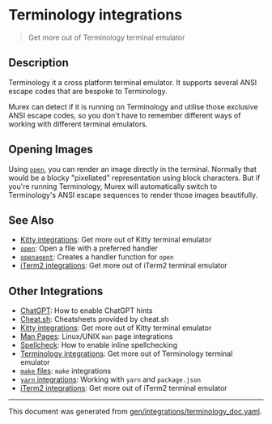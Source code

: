 # Terminology integrations

> Get more out of Terminology terminal emulator

## Description

Terminology it a cross platform terminal emulator. It supports several ANSI
escape codes that are bespoke to Terminology.

Murex can detect if it is running on Terminology and utilise those exclusive
ANSI escape codes, so you don't have to remember different ways of working with
different terminal emulators.

## Opening Images

Using [`open`](/docs/commands/open.md), you can render an image directly in the
terminal. Normally that would be a blocky "pixellated" representation using
block characters. But if you're running Terminology, Murex will automatically
switch to Terminology's ANSI escape sequences to render those images
beautifully.

## See Also

* [Kitty integrations](../integrations/kitty.md):
  Get more out of Kitty terminal emulator
* [`open`](../commands/open.md):
  Open a file with a preferred handler
* [`openagent`](../commands/openagent.md):
  Creates a handler function for `open`
* [iTerm2 integrations](../integrations/iterm2.md):
  Get more out of iTerm2 terminal emulator

## Other Integrations

* [ChatGPT](../integrations/chatgpt.md):
  How to enable ChatGPT hints
* [Cheat.sh](../integrations/cheatsh.md):
  Cheatsheets provided by cheat.sh
* [Kitty integrations](../integrations/kitty.md):
  Get more out of Kitty terminal emulator
* [Man Pages](../integrations/man-pages.md):
  Linux/UNIX `man` page integrations
* [Spellcheck](../integrations/spellcheck.md):
  How to enable inline spellchecking
* [Terminology integrations](../integrations/terminology.md):
  Get more out of Terminology terminal emulator
* [`make` files](../integrations/make.md):
  `make` integrations
* [`yarn` integrations](../integrations/yarn.md):
  Working with `yarn` and `package.json`
* [iTerm2 integrations](../integrations/iterm2.md):
  Get more out of iTerm2 terminal emulator


<hr/>

This document was generated from [gen/integrations/terminology_doc.yaml](https://github.com/lmorg/murex/blob/master/gen/integrations/terminology_doc.yaml).